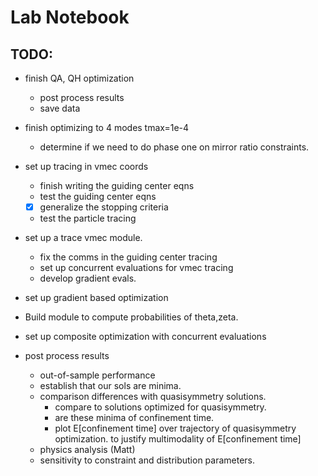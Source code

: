
# Lab Notebook


## TODO:
- finish QA, QH optimization
  - post process results
  - save data
- finish optimizing to 4 modes tmax=1e-4
  - determine if we need to do phase one on mirror ratio constraints.

- set up tracing in vmec coords
  - finish writing the guiding center eqns
  - test the guiding center eqns
  - [x] generalize the stopping criteria
  - test the particle tracing

- set up a trace vmec module.
  - fix the comms in the guiding center tracing
  - set up concurrent evaluations for vmec tracing
  - develop gradient evals.

- set up gradient based optimization
- Build module to compute probabilities of theta,zeta.
- set up composite optimization with concurrent evaluations

- post process results
  - out-of-sample performance
  - establish that our sols are minima.
  - comparison differences with quasisymmetry solutions.
    - compare to solutions optimized for quasisymmetry.
    - are these minima of confinement time.
    - plot E[confinement time] over trajectory of quasisymmetry optimization.
      to justify multimodality of E[confinement time]
  - physics analysis (Matt)
  - sensitivity to constraint and distribution parameters.
